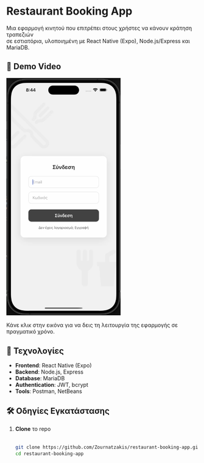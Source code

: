 # Restaurant Booking App

Μια εφαρμογή κινητού που επιτρέπει στους χρήστες να κάνουν κράτηση τραπεζιών  
σε εστιατόρια, υλοποιημένη με React Native (Expo), Node.js/Express και MariaDB.

## 🔗 Demo Video

<a href="https://youtube.com/shorts/Zk0jaHSVgrI?feature=share">
  <img src="docs/demo-thumbnail.png" width="300px" alt="Δείξε το demo">
</a>

<br />

Κάνε κλικ στην εικόνα για να δεις τη λειτουργία της εφαρμογής σε πραγματικό χρόνο.

## 🚀 Τεχνολογίες

- **Frontend**: React Native (Expo)
- **Backend**: Node.js, Express
- **Database**: MariaDB
- **Authentication**: JWT, bcrypt
- **Tools**: Postman, NetBeans

## 🛠️ Οδηγίες Εγκατάστασης

1. **Clone** το repo<br/><br/>
   ```bash
   git clone https://github.com/Zournatzakis/restaurant-booking-app.git
   cd restaurant-booking-app
   ```
